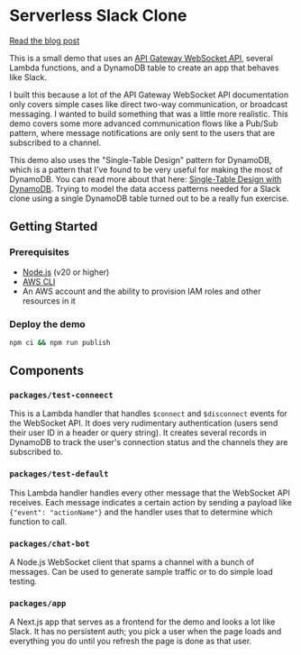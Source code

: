 # Serverless Slack Clone

[Read the blog post](https://keithbartholomew.com/blog/posts/2023-12-29-build-a-slack-clone-with-api-gateway-websockets-api/)

This is a small demo that uses an [API Gateway WebSocket API](https://docs.aws.amazon.com/apigateway/latest/developerguide/apigateway-websocket-api.html), several Lambda functions, and a DynamoDB table to create an app that behaves like Slack.

I built this because a lot of the API Gateway WebSocket API documentation only covers simple cases like direct two-way communication, or broadcast messaging. I wanted to build something that was a little more realistic. This demo covers some more advanced communication flows like a Pub/Sub pattern, where message notifications are only sent to the users that are subscribed to a channel.

This demo also uses the "Single-Table Design" pattern for DynamoDB, which is a pattern that I've found to be very useful for making the most of DynamoDB. You can read more about that here: [Single-Table Design with DynamoDB](https://www.alexdebrie.com/posts/dynamodb-single-table/). Trying to model the data access patterns needed for a Slack clone using a single DynamoDB table turned out to be a really fun exercise.

## Getting Started

### Prerequisites

- [Node.js](https://nodejs.org/en/) (v20 or higher)
- [AWS CLI](https://aws.amazon.com/cli/)
- An AWS account and the ability to provision IAM roles and other resources in it

### Deploy the demo

```bash
npm ci && npm run publish
```

## Components

### `packages/test-conneect`

This is a Lambda handler that handles `$connect` and `$disconnect` events for the WebSocket API. It does very rudimentary authentication (users send their user ID in a header or query string). It creates several records in DynamoDB to track the user's connection status and the channels they are subscribed to.

### `packages/test-default`

This Lambda handler handles every other message that the WebSocket API receives. Each message indicates a certain action by sending a payload like `{"event": "actionName"}` and the handler uses that to determine which function to call.

### `packages/chat-bot`

A Node.js WebSocket client that spams a channel with a bunch of messages. Can be used to generate sample traffic or to do simple load testing.

### `packages/app`

A Next.js app that serves as a frontend for the demo and looks a lot like Slack. It has no persistent auth; you pick a user when the page loads and everything you do until you refresh the page is done as that user.
